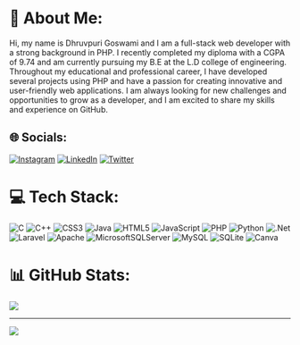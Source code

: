 # 💫 About Me:
Hi, my name is Dhruvpuri Goswami and I am a full-stack web developer with a strong background in PHP. I recently completed my diploma with a CGPA of 9.74 and am currently pursuing my B.E at the L.D college of engineering. Throughout my educational and professional career, I have developed several projects using PHP and have a passion for creating innovative and user-friendly web applications. I am always looking for new challenges and opportunities to grow as a developer, and I am excited to share my skills and experience on GitHub.


## 🌐 Socials:
[![Instagram](https://img.shields.io/badge/Instagram-%23E4405F.svg?logo=Instagram&logoColor=white)](https://instagram.com/dhruvpuri.goswami) [![LinkedIn](https://img.shields.io/badge/LinkedIn-%230077B5.svg?logo=linkedin&logoColor=white)](https://linkedin.com/in/DHRUVPURIGOSWAMI) [![Twitter](https://img.shields.io/badge/Twitter-%231DA1F2.svg?logo=Twitter&logoColor=white)](https://twitter.com/_dhruvpuri_) 

# 💻 Tech Stack:
![C](https://img.shields.io/badge/c-%2300599C.svg?style=for-the-badge&logo=c&logoColor=white) ![C++](https://img.shields.io/badge/c++-%2300599C.svg?style=for-the-badge&logo=c%2B%2B&logoColor=white) ![CSS3](https://img.shields.io/badge/css3-%231572B6.svg?style=for-the-badge&logo=css3&logoColor=white) ![Java](https://img.shields.io/badge/java-%23ED8B00.svg?style=for-the-badge&logo=java&logoColor=white) ![HTML5](https://img.shields.io/badge/html5-%23E34F26.svg?style=for-the-badge&logo=html5&logoColor=white) ![JavaScript](https://img.shields.io/badge/javascript-%23323330.svg?style=for-the-badge&logo=javascript&logoColor=%23F7DF1E) ![PHP](https://img.shields.io/badge/php-%23777BB4.svg?style=for-the-badge&logo=php&logoColor=white) ![Python](https://img.shields.io/badge/python-3670A0?style=for-the-badge&logo=python&logoColor=ffdd54) ![.Net](https://img.shields.io/badge/.NET-5C2D91?style=for-the-badge&logo=.net&logoColor=white) ![Laravel](https://img.shields.io/badge/laravel-%23FF2D20.svg?style=for-the-badge&logo=laravel&logoColor=white) ![Apache](https://img.shields.io/badge/apache-%23D42029.svg?style=for-the-badge&logo=apache&logoColor=white) ![MicrosoftSQLServer](https://img.shields.io/badge/Microsoft%20SQL%20Sever-CC2927?style=for-the-badge&logo=microsoft%20sql%20server&logoColor=white) ![MySQL](https://img.shields.io/badge/mysql-%2300f.svg?style=for-the-badge&logo=mysql&logoColor=white) ![SQLite](https://img.shields.io/badge/sqlite-%2307405e.svg?style=for-the-badge&logo=sqlite&logoColor=white) ![Canva](https://img.shields.io/badge/Canva-%2300C4CC.svg?style=for-the-badge&logo=Canva&logoColor=white)
# 📊 GitHub Stats:
![](https://github-readme-streak-stats.herokuapp.com/?user=Dhruvpuri-Goswami&theme=dark&hide_border=false)<br/>

---
[![](https://visitcount.itsvg.in/api?id=Dhruvpuri-Goswami&icon=0&color=0)](https://visitcount.itsvg.in)

<!-- Proudly created with GPRM ( https://gprm.itsvg.in ) -->
